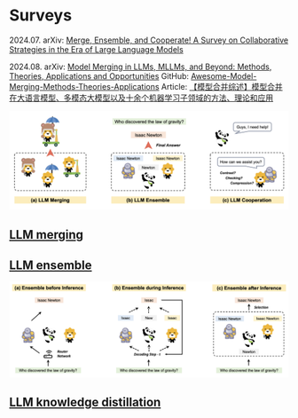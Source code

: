 # Surveys


2024.07. arXiv: [Merge, Ensemble, and Cooperate! A Survey on Collaborative Strategies in the Era of Large Language Models](https://arxiv.org/abs/2407.06089v1)


2024.08. arXiv: [Model Merging in LLMs, MLLMs, and Beyond: Methods, Theories, Applications and Opportunities](https://arxiv.org/abs/2408.07666) GitHub: [Awesome-Model-Merging-Methods-Theories-Applications](https://github.com/EnnengYang/Awesome-Model-Merging-Methods-Theories-Applications) Article: [【模型合并综述】模型合并在大语言模型、多模态大模型以及十余个机器学习子领域的方法、理论和应用](https://mp.weixin.qq.com/s/kngE5ACakzUAl73P48kkjg)

![](../../../../../Attachments/4.%20Artificial%20intelligence/2.%20Approaches/Artificial%20neural%20network/Large%20language%20model/LLM%20fusion/LLM%20fusion/IMG-20250414163724048.png)

## [LLM merging](LLM%20merging.md)






## [LLM ensemble](LLM%20fusion/LLM%20ensemble.md)

![](../../../../../Attachments/4.%20Artificial%20intelligence/2.%20Approaches/Artificial%20neural%20network/Large%20language%20model/LLM%20fusion/LLM%20fusion/IMG-20250414163724071.png)




## [LLM knowledge distillation](LLM%20knowledge%20distillation.md)


